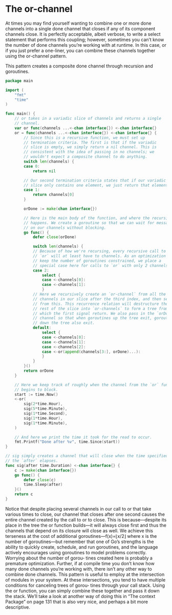 # The or-channel
At times you may find yourself wanting to combine one or more done channels into a
single done channel that closes if any of its component channels close. It is perfectly
acceptable, albeit verbose, to write a select statement that performs this coupling;
however, sometimes you can’t know the number of done channels you’re working
with at runtime. In this case, or if you just prefer a one-liner, you can combine these
channels together using the or-channel pattern.

This pattern creates a composite done channel through recursion and goroutines.

```go
package main

import (
	"fmt"
	"time"
)

func main() {
	// or takes in a variadic slice of channels and returns a single
	// channel.
	var or func(channels ...<-chan interface{}) <-chan interface{}
	or = func(channels ...<-chan interface{}) <-chan interface{} {
		// Since this is a recursive function, we must set up
		// termination criteria. The first is that if the variadic
		// slice is empty, we simply return a nil channel. This is
		// consistent with the idea of passing in no channels; we
		// wouldn't expect a composite channel to do anything.
		switch len(channels) {
		case 0:
			return nil

		// Our second termination criteria states that if our variadic
		// slice only contains one element, we just return that element.
		case 1:
			return channels[0]
		}

		orDone := make(chan interface{})

		// Here is the main body of the function, and where the recursion
		// happens. We create a goroutine so that we can wait for messages
		// on our channels without blocking.
		go func() {
			defer close(orDone)

			switch len(channels) {
			// Because of how we're recursing, every recursive call to
			// `or` will at least have to channels. As an optimization to
			// keep the number of goroutines constrained, we place a
			// special case here for calls to `or` with only 2 channels.
			case 2:
				select {
				case <-channels[0]:
				case <-channels[1]:
				}
			// Here we recursively create an `or-channel` from all the
			// channels in our slice after the third index, and then select
			// from this. This recurrence relation will destructure the
			// rest of the slice into `or-channels` to form a tree from
			// which the first signal return. We also pass in the `orDone`
			// channel so that when goroutines up the tree exit, goroutines
			// down the tree also exit.
			default:
				select {
				case <-channels[0]:
				case <-channels[1]:
				case <-channels[2]:
				case <-or(append(channels[3:], orDone)...):
				}
			}
		}()
		return orDone
	}

	// Here we keep track of roughly when the channel from the `or` function
	// begins to block.
	start := time.Now()
	<-or(
		sig(2*time.Hour),
		sig(5*time.Minute),
		sig(1*time.Second),
		sig(1*time.Hour),
		sig(1*time.Minute),
	)

	// And here we print the time it took for the read to occur.
	fmt.Printf("Done after %v", time.Since(start))
}

// sig simply creates a channel that will close when the time specified in
// the `after` elapses.
func sig(after time.Duration) <-chan interface{} {
	c := make(chan interface{})
	go func() {
		defer close(c)
		time.Sleep(after)
	}()
	return c
}

```

Notice that despite placing several channels in our call to or that take various times to
close, our channel that closes after one second causes the entire channel created by
the call to or to close. This is because—despite its place in the tree the or function
builds—it will always close first and thus the channels that depend on its closure will
close as well.
We achieve this terseness at the cost of additional goroutines—f(x)=⌊x/2⌋ where x is
the number of goroutines—but remember that one of Go’s strengths is the ability to quickly create, schedule, and run goroutines, and the language actively encourages
using goroutines to model problems correctly. Worrying about the number of gorou‐
tines created here is probably a premature optimization. Further, if at compile time
you don’t know how many done channels you’re working with, there isn’t any other
way to combine done channels.
This pattern is useful to employ at the intersection of modules in your system. At
these intersections, you tend to have multiple conditions for canceling trees of gorou‐
tines through your call stack. Using the or function, you can simply combine these
together and pass it down the stack. We’ll take a look at another way of doing this in
“The context Package” on page 131 that is also very nice, and perhaps a bit more
descriptive.
